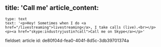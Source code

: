 title: 'Call me'
article_content:
  -
    type: text
    text: '<p>Hey! Sometimes when I do <a href="/livestreaming">livestreaming</a>, I take calls (live).<br></p><p><a href="skype:industryjustin?call">Call me on Skype</a></p>'
fieldset: article
id: de80f04d-fea0-404f-8d5c-3db39701374a
